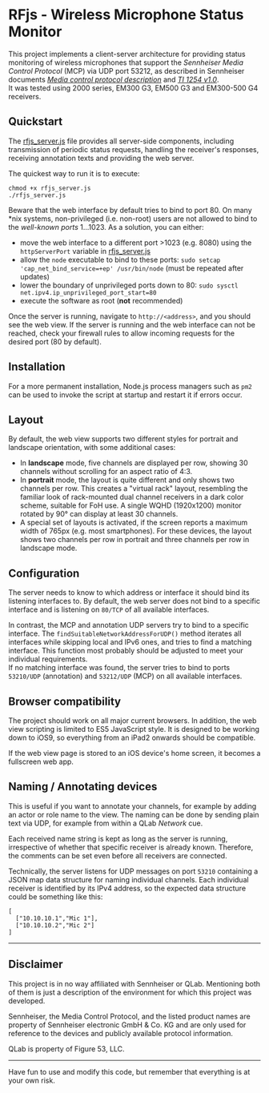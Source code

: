 # RFjs - Wireless Microphone Status Monitor 

This project implements a client-server architecture for providing status monitoring of wireless microphones that support the *Sennheiser Media Control Protocol* (MCP) via UDP port 53212, as described in Sennheiser documents *[Media control protocol description](https://assets.sennheiser.com/global-downloads/file/12379/ewG3_2000_MediaControlProtocolDescription_120122.pdf)* and *[TI 1254 v1.0](https://assets.sennheiser.com/global-downloads/file/12478/TI_1254_MetroMediensteuerung_ewG4_EN.pdf)*.  
It was tested using 2000 series, EM300 G3, EM500 G3 and EM300-500 G4 receivers.

## Quickstart
The [rfjs_server.js](rfjs_server.js) file provides all server-side components, including transmission of periodic status requests, handling the receiver's responses, receiving annotation texts and providing the web server.

The quickest way to run it is to execute:
```
chmod +x rfjs_server.js
./rfjs_server.js
```

Beware that the web interface by default tries to bind to port 80. 
On many *nix systems, non-privileged (i.e. non-root) users are not allowed to bind to the *well-known ports* 1...1023. 
As a solution, you can either:
* move the web interface to a different port >1023 (e.g. 8080) using the ```httpServerPort``` variable in [rfjs_server.js](rfjs_server.js)
* allow the ```node``` executable to bind to these ports: ```sudo setcap 'cap_net_bind_service=+ep' /usr/bin/node``` (must be repeated after updates)
* lower the boundary of unprivileged ports down to 80: ```sudo sysctl net.ipv4.ip_unprivileged_port_start=80```
* execute the software as root (**not** recommended)

Once the server is running, navigate to ```http://<address>```, and you should see the web view. 
If the server is running and the web interface can not be reached, check your firewall rules to allow incoming requests for the desired port (80 by default).

## Installation
For a more permanent installation, Node.js process managers such as ```pm2``` can be used to invoke the script at startup and restart it if errors occur.

## Layout
By default, the web view supports two different styles for portrait and landscape orientation, with some additional cases:
* In **landscape** mode, five channels are displayed per row, showing 30 channels without scrolling for an aspect ratio of 4:3.
* In **portrait** mode, the layout is quite different and only shows two channels per row. This creates a "virtual rack" layout, resembling the familiar look of rack-mounted dual channel receivers in a dark color scheme, suitable for FoH use. A single WQHD (1920x1200) monitor rotated by 90° can display at least 30 channels.
* A special set of layouts is activated, if the screen reports a maximum width of 765px (e.g. most smartphones). For these devices, the layout shows two channels per row in portrait and three channels per row in landscape mode.



## Configuration
The server needs to know to which address or interface it should bind its listening interfaces to.
By default, the web server does not bind to a specific interface and is listening on ```80/TCP``` of all available interfaces.  

In contrast, the MCP and annotation UDP servers try to bind to a specific interface.
The ```findSuitableNetworkAddressForUDP()``` method iterates all interfaces while skipping local and IPv6 ones, and tries to find a matching interface. 
This function most probably should be adjusted to meet your individual requirements.  
If no matching interface was found, the server tries to bind to ports ```53210/UDP``` (annotation) and ```53212/UDP``` (MCP) on all available interfaces.

## Browser compatibility
The project should work on all major current browsers.
In addition, the web view scripting is limited to ES5 JavaScript style.
It is designed to be working down to iOS9, so everything from an iPad2 onwards should be compatible.

If the web view page is stored to an iOS device's home screen, it becomes a fullscreen web app.

## Naming / Annotating devices
This is useful if you want to annotate your channels, for example by adding an actor or role name to the view.
The naming can be done by sending plain text via UDP, for example from within a QLab *Network* cue.

Each received name string is kept as long as the server is running, irrespective of whether that specific receiver is already known.
Therefore, the comments can be set even before all receivers are connected.

Technically, the server listens for UDP messages on port ```53210``` containing a JSON map data structure for naming individual channels. 
Each individual receiver is identified by its IPv4 address, so the expected data structure could be something like this:
```
[
  ["10.10.10.1","Mic 1"],
  ["10.10.10.2","Mic 2"]
]
```

---
## Disclaimer
This project is in no way affiliated with Sennheiser or QLab. Mentioning both of them is just a description of the environment for which this project was developed.    

Sennheiser, the Media Control Protocol, and the listed product names are property of Sennheiser electronic GmbH & Co. KG and are only used for reference to the devices and publicly available protocol information. 

QLab is property of Figure 53, LLC.

---
Have fun to use and modify this code, but remember that everything is at your own risk. 
